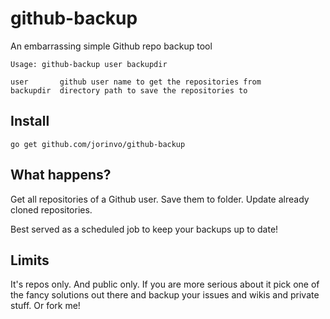 # github-backup

An embarrassing simple Github repo backup tool

    Usage: github-backup user backupdir

    user       github user name to get the repositories from
    backupdir  directory path to save the repositories to


## Install

    go get github.com/jorinvo/github-backup


## What happens?

Get all repositories of a Github user.
Save them to folder.
Update already cloned repositories.

Best served as a scheduled job to keep your backups up to date!


## Limits

It's repos only. And public only.
If you are more serious about it pick one of the fancy solutions out there
and backup your issues and wikis and private stuff.
Or fork me!